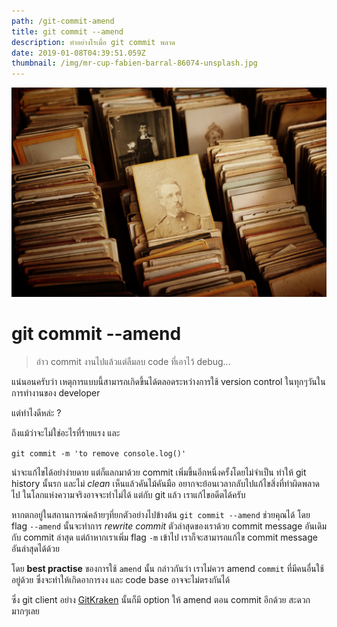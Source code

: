 ```yaml
---
path: /git-commit-amend
title: git commit --amend
description: ทำอย่างไรเมื่อ git commit พลาด
date: 2019-01-08T04:39:51.059Z
thumbnail: /img/mr-cup-fabien-barral-86074-unsplash.jpg
---
```

![old books](/img/mr-cup-fabien-barral-86074-unsplash.jpg)

# git commit --amend

> อ่าว commit งานไปแล้วแต่ลืมลบ code ที่เอาไว้ debug...

แน่นอนครับว่า เหตุการแบบนี้สามารถเกิดขึ้นได้ตลอดระหว่างการใช้ version control ในทุกๆวันในการทำงานของ developer

แต่ทำไงดีหล่ะ ? 

 ถึงแม้ว่าจะไม่ใช่อะไรที่ร้ายแรง และ

`git commit -m 'to remove console.log()'`

น่าจะแก้ไขได้อย่าง่ายดาย แต่ก็แลกมาด้วย commit เพิ่มขึ้นอีกหนึ่งครั้งโดยไม่จำเป็น ทำให้ git history นั้นรก และไม่ _clean_ เห็นแล้วคันไม้คันมือ อยากจะย้อนเวลากลับไปแก้ไขสิ่งที่ทำผิดพลาดไป ในโลกแห่งความจริงอาจจะทำไม่ได้ แต่กับ git แล้ว เราแก้ไขอดีตได้ครับ

หากตกอยู่ในสถานการณ์คล้ายๆที่ยกตัวอย่างไปข้างต้น `git commit --amend` ช่วยคุณได้ โดย flag `--amend` นั้นจะทำการ _rewrite commit_ ตัวล่าสุดของเราด้วย commit message อันเดิมกับ commit ล่าสุด แต่ถ้าหากเราเพิ่ม flag `-m` เข้าไป เราก็จะสามารถแก้ไข commit message อันล่าสุดได้ด้วย

โดย **best practise** ของการใช้ `amend` นั้น กล่าวกันว่า เราไม่ควร amend `commit` ที่มีคนอื่นใช้อยู่ด้วย ซึ่งจะทำให้เกิดอาการงง และ code base อาจจะไม่ตรงกันได้

ซึ่ง git client อย่าง [GitKraken](https://www.gitkraken.com) นั้นก็มี option ให้ amend ตอน commit อีกด้วย สะดวกมากๆเลย
